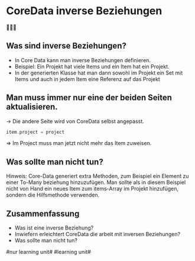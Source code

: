 # CoreData inverse Beziehungen
🧑‍🤝‍🧑

## Was sind inverse Beziehungen?
- In Core Data kann man inverse Beziehungen definieren.
- Beispiel: Ein Projekt hat viele Items und ein Item hat ein Projekt.
- In der generierten Klasse hat man dann sowohl im Projekt ein Set mit Items und auch in jedem Item eine Referenz auf das Projekt

## Man muss immer nur eine der beiden Seiten aktualisieren.

-\> Die andere Seite wird von CoreData selbst angepasst.

```swift
item.project = project
```

=\> Im Project muss man jetzt nicht mehr das Item zuweisen.

## Was sollte man nicht tun?
Hinweis: Core-Data generiert extra Methoden, zum Beispiel ein Element zu einer To-Many beziehung hinzuzufügen. Man sollte als in diesem Beispiel nicht von Hand ein neues Item zum items-Array im Projekt hinzufügen, sondern die Hilfsmethode verwenden.

## Zusammenfassung
- Was ist eine inverse Beziehung?
- Inwiefern erleichtert CoreData die arbeit mit inversen Beziehungen?
- Was sollte man nicht tun?


#nur learning unit# #learning unit#
